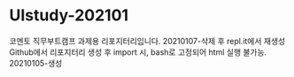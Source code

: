 # UIstudy-202101
코멘토 직무부트캠프 과제용 리포지터리입니다.
 20210107-삭제 후 repl.it에서 재생성
 Github에서 리포지터리 생성 후 import 시, bash로 고정되어 html 실행 불가능. 
 20210105-생성
